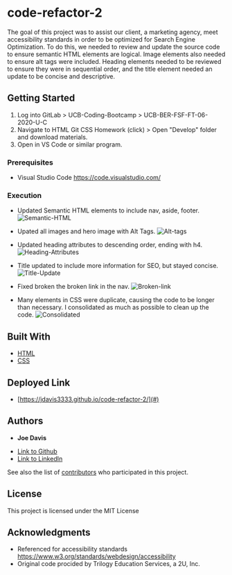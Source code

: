 # code-refactor-2

The goal of this project was to assist our client, a marketing agency, meet accessibility standards in order to be optimized for Search Engine Optimization.  To do this, we needed to review and update the source code to ensure semantic HTML elements are logical.  Image elements also needed to ensure alt tags were included. Heading elements needed to be reviewed to ensure they were in sequential order, and the title element needed an update to be concise and descriptive.

## Getting Started

1. Log into GitLab > UCB-Coding-Bootcamp > UCB-BER-FSF-FT-06-2020-U-C
2. Navigate to HTML Git CSS Homework (click) > Open "Develop" folder and download materials.
3. Open in VS Code or similar program.

### Prerequisites

* Visual Studio Code https://code.visualstudio.com/

### Execution

* Updated Semantic HTML elements to include nav, aside, footer.
![Semantic-HTML](https://user-images.githubusercontent.com/66157077/84473645-47c0f800-ac3e-11ea-85c1-370bb3cee24b.PNG)

* Upated all images and hero image with Alt Tags.
![Alt-tags](https://user-images.githubusercontent.com/66157077/84462972-37e8ea00-ac25-11ea-80bf-0b902dcfd67f.PNG)

* Updated heading attributes to descending order, ending with h4.
![Heading-Attributes](https://user-images.githubusercontent.com/66157077/84463310-32d86a80-ac26-11ea-9ad6-132d05f45aa3.PNG)

* Title updated to include more information for SEO, but stayed concise. 
![Title-Update](https://user-images.githubusercontent.com/66157077/84463300-23592180-ac26-11ea-9b2a-0dc595d812e4.PNG)

* Fixed broken the broken link in the nav.
![Broken-link](https://user-images.githubusercontent.com/66157077/84463114-a037cb80-ac25-11ea-8de4-146f67d43365.PNG)

* Many elements in CSS were duplicate, causing the code to be longer than necessary. I consolidated as much as possible to clean up the code.
![Consolidated](https://user-images.githubusercontent.com/66157077/84463194-d6754b00-ac25-11ea-92ac-06a3aa6e2960.PNG)

## Built With

* [HTML](https://developer.mozilla.org/en-US/docs/Web/HTML)
* [CSS](https://developer.mozilla.org/en-US/docs/Web/CSS)

## Deployed Link

* [https://jdavis3333.github.io/code-refactor-2/](#)


## Authors

* **Joe Davis** 

- [Link to Github](https://github.com/jdavis3333)
- [Link to LinkedIn](https://www.linkedin.com/in/joe-davis-a8380232/)

See also the list of [contributors](https://github.com/your/project/contributors) who participated in this project.

## License

This project is licensed under the MIT License 

## Acknowledgments

* Referenced for accessibility standards https://www.w3.org/standards/webdesign/accessibility
* Original code procided by Trilogy Education Services, a 2U, Inc.
